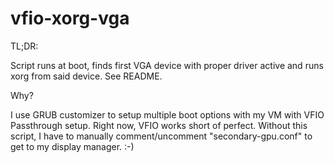 # vfio-xorg-vga
TL;DR:

  Script runs at boot, finds first VGA device with proper driver active and runs xorg from said device. See README.

Why?

  I use GRUB customizer to setup multiple boot options with my VM with VFIO Passthrough setup. Right now, VFIO works short of perfect. Without this script, I have to manually comment/uncomment "secondary-gpu.conf" to get to my display manager. :-)
